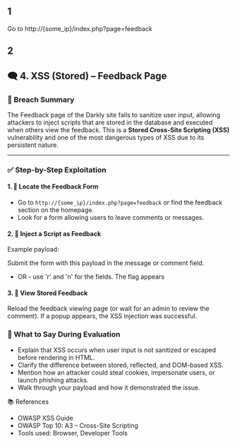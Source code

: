 ## 1
Go to http://{some_ip}/index.php?page=feedback

## 2


## 🗨️ 4. XSS (Stored) – Feedback Page

### 📌 Breach Summary
The Feedback page of the Darkly site fails to sanitize user input, allowing attackers to inject scripts that are stored in the database and executed when others view the feedback. This is a **Stored Cross-Site Scripting (XSS)** vulnerability and one of the most dangerous types of XSS due to its persistent nature.

---

### ✅ Step-by-Step Exploitation

#### 1. 📝 Locate the Feedback Form
- Go to `http://{some_ip}/index.php?page=feedback` or find the feedback section on the homepage.
- Look for a form allowing users to leave comments or messages.

#### 2. 💉 Inject a Script as Feedback
Example payload:
<script>alert('XSS')</script>
Submit the form with this payload in the message or comment field.
- OR -
use 'r' and 'n' for the fields. The flag appears

#### 3. 👀 View Stored Feedback
Reload the feedback viewing page (or wait for an admin to review the comment).
If a popup appears, the XSS injection was successful.

### 💬 What to Say During Evaluation
- Explain that XSS occurs when user input is not sanitized or escaped before rendering in HTML.
- Clarify the difference between stored, reflected, and DOM-based XSS.
- Mention how an attacker could steal cookies, impersonate users, or launch phishing attacks.
- Walk through your payload and how it demonstrated the issue.

📚 References
- OWASP XSS Guide
- OWASP Top 10: A3 – Cross-Site Scripting
- Tools used: Browser, Developer Tools